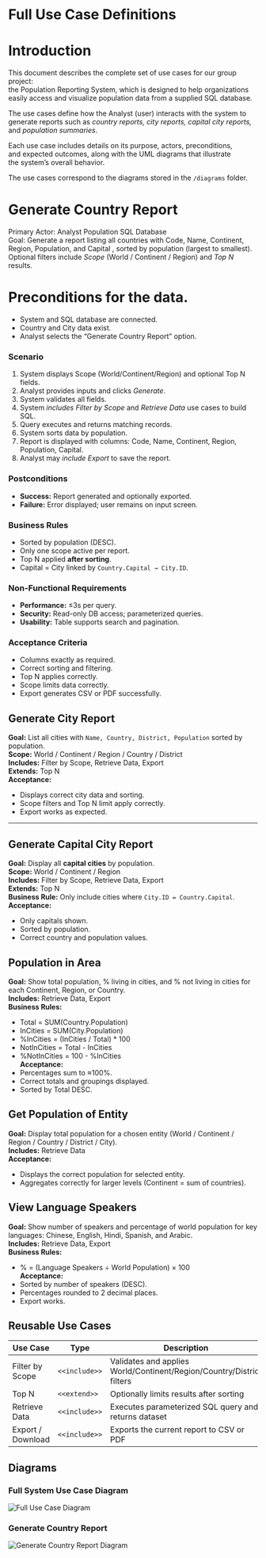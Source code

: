 # Full Use Case Definitions

# Introduction
This document describes the complete set of use cases for our group project:  
the Population Reporting System, which is designed to help organizations  
easily access and visualize population data from a supplied SQL database.  

The use cases define how the Analyst (user) interacts with the system to  
generate reports such as *country reports, city reports, capital city reports,*  
and *population summaries*.  

Each use case includes details on its purpose, actors, preconditions,  
and expected outcomes, along with the UML diagrams that illustrate  
the system’s overall behavior.
 
The use cases correspond to the diagrams stored in the `/diagrams` folder.

# Generate Country Report
 Primary Actor: Analyst
 Population SQL Database  
 Goal: Generate a report listing all countries with Code, Name, Continent, Region, Population, and Capital , sorted by population (largest to smallest). Optional filters include *Scope*  (World / Continent / Region) and *Top N* results.

# Preconditions for the data. 
- System and SQL database are connected.
- Country and City data exist.
- Analyst selects the “Generate Country Report” option.

### Scenario
1. System displays Scope (World/Continent/Region) and optional Top N fields.  
2. Analyst provides inputs and clicks *Generate*.  
3. System validates all fields.  
4. System *includes* *Filter by Scope* and *Retrieve Data* use cases to build SQL.  
5. Query executes and returns matching records.  
6. System sorts data by population.  
7. Report is displayed with columns: Code, Name, Continent, Region, Population, Capital.  
8. Analyst may *include* *Export* to save the report.

### Postconditions
- **Success:** Report generated and optionally exported.  
- **Failure:** Error displayed; user remains on input screen.

### Business Rules
- Sorted by population (DESC).  
- Only one scope active per report.  
- Top N applied **after sorting**.  
- Capital = City linked by `Country.Capital → City.ID`.

### Non-Functional Requirements
- **Performance:** ≤3s per query.  
- **Security:** Read-only DB access; parameterized queries.  
- **Usability:** Table supports search and pagination.

### Acceptance Criteria
- Columns exactly as required.  
- Correct sorting and filtering.  
- Top N applies correctly.  
- Scope limits data correctly.  
- Export generates CSV or PDF successfully.



## Generate City Report
**Goal:** List all cities with `Name, Country, District, Population` sorted by population.  
**Scope:** World / Continent / Region / Country / District  
**Includes:** Filter by Scope, Retrieve Data, Export  
**Extends:** Top N  
**Acceptance:**  
- Displays correct city data and sorting.  
- Scope filters and Top N limit apply correctly.  
- Export works as expected.

---

## Generate Capital City Report
**Goal:** Display all **capital cities** by population.  
**Scope:** World / Continent / Region  
**Includes:** Filter by Scope, Retrieve Data, Export  
**Extends:** Top N  
**Business Rule:** Only include cities where `City.ID = Country.Capital`.  
**Acceptance:**  
- Only capitals shown.  
- Sorted by population.  
- Correct country and population values.



## Population in Area
**Goal:** Show total population, % living in cities, and % not living in cities for each Continent, Region, or Country.  
**Includes:** Retrieve Data, Export  
**Business Rules:**  
- Total = SUM(Country.Population)  
- InCities = SUM(City.Population)  
- %InCities = (InCities / Total) * 100  
- NotInCities = Total - InCities  
- %NotInCities = 100 - %InCities  
**Acceptance:**  
- Percentages sum to ≈100%.  
- Correct totals and groupings displayed.  
- Sorted by Total DESC.



## Get Population of Entity
**Goal:** Display total population for a chosen entity (World / Continent / Region / Country / District / City).  
**Includes:** Retrieve Data  
**Acceptance:**  
- Displays the correct population for selected entity.  
- Aggregates correctly for larger levels (Continent = sum of countries).



## View Language Speakers
**Goal:** Show number of speakers and percentage of world population for key languages: Chinese, English, Hindi, Spanish, and Arabic.  
**Includes:** Retrieve Data, Export  
**Business Rules:**  
- % = (Language Speakers ÷ World Population) × 100  
**Acceptance:**  
- Sorted by number of speakers (DESC).  
- Percentages rounded to 2 decimal places.  
- Export works.



## Reusable Use Cases
| Use Case | Type | Description |
|-----------|------|-------------|
| Filter by Scope | `<<include>>` | Validates and applies World/Continent/Region/Country/District filters |
| Top N | `<<extend>>` | Optionally limits results after sorting |
| Retrieve Data | `<<include>>` | Executes parameterized SQL query and returns dataset |
| Export / Download | `<<include>>` | Exports the current report to CSV or PDF |



## Diagrams

### Full System Use Case Diagram
![Full Use Case Diagram](../diagrams/Full_Use_Case_Diagram.png)

### Generate Country Report
![Generate Country Report Diagram](../diagrams/Generate_Country_Report.png)

